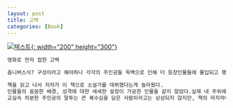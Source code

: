 ```yaml
---
layout: post
title: 고백
categories: [Book]
---
```


[![텍스트](http://image.yes24.com/Goods/3563528/800x0){: width="200" height="300"}](http://www.yes24.com/Product/Goods/3563528?scode=032&OzSrank=6)

```markdown
영화로 먼저 접한 고백

옴니버스식? 구성이라고 해야하나 각각의 주인공들 독백으로 인해 더 등장인물들에 몰입되고 행동에 대한 동기들이 와닿았다.

책을 읽고 나서 저자가 이 책으로 소설가를 데뷔했다는게 놀라웠다.
인물들의 꼼꼼한 배경, 성격에 대한 세세한 설정이 가공한 인물들 같지 않았다.실제 내 주위에서 일어난거 같은 느낌, 그래서 책을 펴자마자 바로 끝페이지까지 다 보았다.
교실속 차분한 주인공의 말투는 큰 복수심을 담은 사람이라고는 상상되지 않지만, 책의 마지막에서 주인공이 행한 복수로 얼마나 큰 복수심을 담았는지 그 결말로 알게됬다.
```